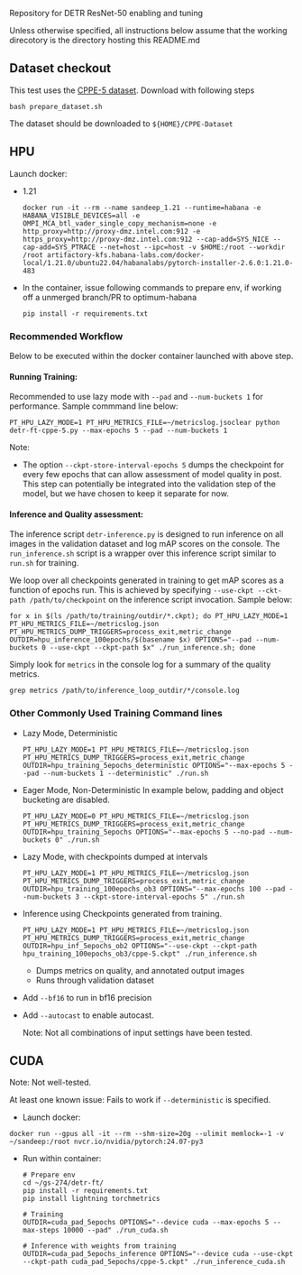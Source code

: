 Repository for DETR ResNet-50 enabling and tuning

Unless otherwise specified, all instructions below assume that the working direcotory is the directory hosting this README.md
## Dataset checkout

This test uses the [CPPE-5 dataset](https://huggingface.co/datasets/rishitdagli/cppe-5). Download with following steps

    bash prepare_dataset.sh

The dataset should be downloaded to `${HOME}/CPPE-Dataset`

## HPU

Launch docker:

* 1.21

      docker run -it --rm --name sandeep_1.21 --runtime=habana -e HABANA_VISIBLE_DEVICES=all -e OMPI_MCA_btl_vader_single_copy_mechanism=none -e http_proxy=http://proxy-dmz.intel.com:912 -e https_proxy=http://proxy-dmz.intel.com:912 --cap-add=SYS_NICE --cap-add=SYS_PTRACE --net=host --ipc=host -v $HOME:/root --workdir /root artifactory-kfs.habana-labs.com/docker-local/1.21.0/ubuntu22.04/habanalabs/pytorch-installer-2.6.0:1.21.0-483

* In the container, issue following commands to prepare env, if working off a unmerged branch/PR to optimum-habana 

      pip install -r requirements.txt

### Recommended Workflow

Below to be executed within the docker container launched with above step.

#### Running Training:

Recommended to use lazy mode with `--pad` and `--num-buckets 1` for performance. Sample commmand line below:

    PT_HPU_LAZY_MODE=1 PT_HPU_METRICS_FILE=~/metricslog.jsoclear python detr-ft-cppe-5.py --max-epochs 5 --pad --num-buckets 1

Note:
- The option `--ckpt-store-interval-epochs 5` dumps the checkpoint for every few epochs that can
  allow assessment of model quality in post. This step can potentially be integrated into the validation
  step of the model, but we have chosen to keep it separate for now.

#### Inference and Quality assessment:
 
The inference script `detr-inference.py` is designed to run inference on all images in the validation dataset and
log mAP scores on the console. The `run_inference.sh` script is a wrapper over this inference script similar to
`run.sh` for training.

We loop over all checkpoints generated in training to get mAP scores as a function of epochs run. This is achieved
by specifying `--use-ckpt --ckt-path /path/to/checkpoint` on the inference script invocation. Sample below:

    for x in $(ls /path/to/training/outdir/*.ckpt); do PT_HPU_LAZY_MODE=1 PT_HPU_METRICS_FILE=~/metricslog.json PT_HPU_METRICS_DUMP_TRIGGERS=process_exit,metric_change  OUTDIR=hpu_inference_100epochs/$(basename $x) OPTIONS="--pad --num-buckets 0 --use-ckpt --ckpt-path $x" ./run_inference.sh; done

Simply look for `metrics` in the console log for a summary of the quality metrics.

    grep metrics /path/to/inference_loop_outdir/*/console.log


### Other Commonly Used Training Command lines

  * Lazy Mode, Deterministic
    
        PT_HPU_LAZY_MODE=1 PT_HPU_METRICS_FILE=~/metricslog.json PT_HPU_METRICS_DUMP_TRIGGERS=process_exit,metric_change  OUTDIR=hpu_training_5epochs_deterministic OPTIONS="--max-epochs 5 --pad --num-buckets 1 --deterministic" ./run.sh

  * Eager Mode, Non-Deterministic
    In example below, padding and object bucketing are disabled.

        PT_HPU_LAZY_MODE=0 PT_HPU_METRICS_FILE=~/metricslog.json PT_HPU_METRICS_DUMP_TRIGGERS=process_exit,metric_change  OUTDIR=hpu_training_5epochs OPTIONS="--max-epochs 5 --no-pad --num-buckets 0" ./run.sh

  * Lazy Mode, with checkpoints dumped at intervals

        PT_HPU_LAZY_MODE=1 PT_HPU_METRICS_FILE=~/metricslog.json PT_HPU_METRICS_DUMP_TRIGGERS=process_exit,metric_change  OUTDIR=hpu_training_100epochs_ob3 OPTIONS="--max-epochs 100 --pad --num-buckets 3 --ckpt-store-interval-epochs 5" ./run.sh

  * Inference using Checkpoints generated from training.

        PT_HPU_LAZY_MODE=1 PT_HPU_METRICS_FILE=~/metricslog.json PT_HPU_METRICS_DUMP_TRIGGERS=process_exit,metric_change  OUTDIR=hpu_inf_5epochs_ob2 OPTIONS="--use-ckpt --ckpt-path hpu_training_100epochs_ob3/cppe-5.ckpt" ./run_inference.sh

    * Dumps metrics on quality, and annotated output images
    * Runs through validation dataset
 

  * Add `--bf16` to run in bf16 precision

  * Add `--autocast` to enable autocast.
 
    Note: Not all combinations of input settings have been tested. 

## CUDA

Note: Not well-tested.

At least one known issue: Fails to work if  `--deterministic` is specified. 

* Launch docker:

`docker run --gpus all -it --rm --shm-size=20g --ulimit memlock=-1 -v ~/sandeep:/root nvcr.io/nvidia/pytorch:24.07-py3`

* Run within container:

      # Prepare env
      cd ~/gs-274/detr-ft/
      pip install -r requirements.txt
      pip install lightning torchmetrics

      # Training
      OUTDIR=cuda_pad_5epochs OPTIONS="--device cuda --max-epochs 5 --max-steps 10000 --pad" ./run_cuda.sh

      # Inference with weights from training
      OUTDIR=cuda_pad_5epochs_inference OPTIONS="--device cuda --use-ckpt --ckpt-path cuda_pad_5epochs/cppe-5.ckpt" ./run_inference_cuda.sh
